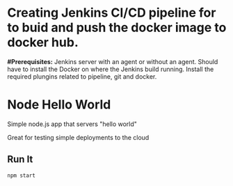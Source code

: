 # Creating Jenkins CI/CD pipeline for to buid and push the docker image to docker hub.

**#Prerequisites:**
Jenkins server with an agent or without an agent.
Should have to install the Docker on where the  Jenkins build running.
Install the required plungins related to pipeline, git and docker.







# Node Hello World

Simple node.js app that servers "hello world"

Great for testing simple deployments to the cloud

## Run It

`npm start`
